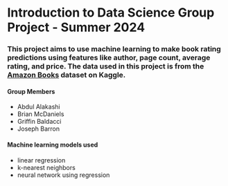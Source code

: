 # Introduction to Data Science Group Project - Summer 2024

### This project aims to use machine learning to make book rating predictions using features like author, page count, average rating, and price. The data used in this project is from the [Amazon Books](https://www.kaggle.com/datasets/mohamedbakhet/amazon-books-reviews?select=books_data.csv) dataset on Kaggle.

#### Group Members

- Abdul Alakashi
- Brian McDaniels
- Griffin Baldacci
- Joseph Barron

#### Machine learning models used 
- linear regression
- k-nearest neighbors
- neural network using regression
